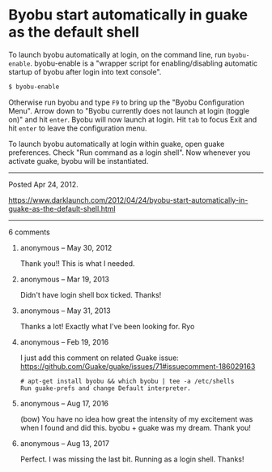 # Byobu start automatically in guake as the default shell

To launch byobu automatically at login, on the command line, run `byobu-enable`. byobu-enable is a "wrapper script for enabling/disabling automatic startup of byobu after login into text console".

```bash
$ byobu-enable
```

Otherwise run byobu and type `F9` to bring up the "Byobu Configuration Menu". Arrow down to "Byobu currently does not launch at login (toggle on)" and hit `enter`. Byobu will now launch at login. Hit `tab` to focus Exit and hit `enter` to leave the configuration menu.

To launch byobu automatically at login within guake, open guake preferences. Check "Run command as a login shell". Now whenever you activate guake, byobu will be instantiated.

---

Posted Apr 24, 2012.

https://www.darklaunch.com/2012/04/24/byobu-start-automatically-in-guake-as-the-default-shell.html

---

6 comments

<ol><li><div>

anonymous &ndash; May 30, 2012<div>

Thank you!! This is what I needed.

</div></div></li><li><div>

anonymous &ndash; Mar 19, 2013<div>

Didn't have login shell box ticked. Thanks!

</div></div></li><li><div>

anonymous &ndash; May 31, 2013<div>

Thanks a lot!
Exactly what I've been looking for.
Ryo

</div></div></li><li><div>

anonymous &ndash; Feb 19, 2016<div>

I just add this comment on related Guake issue: https://github.com/Guake/guake/issues/71#issuecomment-186029163

    # apt-get install byobu && which byobu | tee -a /etc/shells
    Run guake-prefs and change Default interpreter.

</div></div></li><li><div>

anonymous &ndash; Aug 17, 2016<div>

(bow) You have no idea how great the intensity of my excitement was when I found and did this. byobu + guake was my dream. Thank you!

</div></div></li><li><div>

anonymous &ndash; Aug 13, 2017<div>

Perfect. I was missing the last bit. Running as a login shell. Thanks!

</div></div></li></ol>